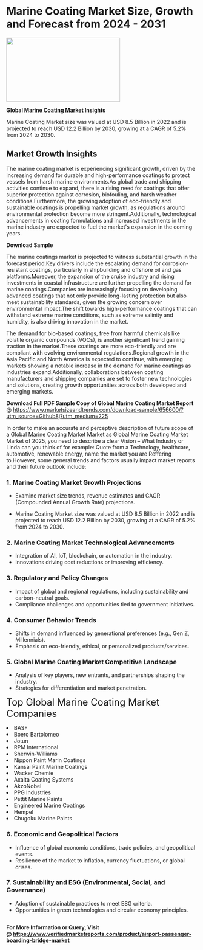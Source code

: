 <H1>Marine Coating Market Size, Growth and Forecast from 2024 - 2031</H1><img class="aligncenter size-medium wp-image-584254" src="https://thirdeyenews.in/wp-content/uploads/2024/09/Global-Market-Research-300x168.jpeg" alt="" width="300" height="168" /><p><strong>Global&nbsp;<a href="https://www.marketsizeandtrends.com/download-sample/656600/?utm_source=Github8j?utm_medium=225">Marine Coating Market</a> Insights</strong></p><p>Marine Coating Market size was valued at USD 8.5 Billion in 2022 and is projected to reach USD 12.2 Billion by 2030, growing at a CAGR of 5.2% from 2024 to 2030.</p><p><h2>Market Growth Insights</h2> <p>The marine coating market is experiencing significant growth, driven by the increasing demand for durable and high-performance coatings to protect vessels from harsh marine environments.As global trade and shipping activities continue to expand, there is a rising need for coatings that offer superior protection against corrosion, biofouling, and harsh weather conditions.Furthermore, the growing adoption of eco-friendly and sustainable coatings is propelling market growth, as regulations around environmental protection become more stringent.Additionally, technological advancements in coating formulations and increased investments in the marine industry are expected to fuel the market's expansion in the coming years.</p> <p><strong>Download Sample</strong></p> <p>The marine coatings market is projected to witness substantial growth in the forecast period.Key drivers include the escalating demand for corrosion-resistant coatings, particularly in shipbuilding and offshore oil and gas platforms.Moreover, the expansion of the cruise industry and rising investments in coastal infrastructure are further propelling the demand for marine coatings.Companies are increasingly focusing on developing advanced coatings that not only provide long-lasting protection but also meet sustainability standards, given the growing concern over environmental impact.The shift towards high-performance coatings that can withstand extreme marine conditions, such as extreme salinity and humidity, is also driving innovation in the market.</p> <p>The demand for bio-based coatings, free from harmful chemicals like volatile organic compounds (VOCs), is another significant trend gaining traction in the market.These coatings are more eco-friendly and are compliant with evolving environmental regulations.Regional growth in the Asia Pacific and North America is expected to continue, with emerging markets showing a notable increase in the demand for marine coatings as industries expand.Additionally, collaborations between coating manufacturers and shipping companies are set to foster new technologies and solutions, creating growth opportunities across both developed and emerging markets.</p> <p><span class=""><strong>Download Full PDF Sample Copy of Global Marine Coating Market Report</strong> @ <a href="https://www.marketsizeandtrends.com/download-sample/656600/?utm_source=Github8j?utm_medium=225" target="_blank">https://www.marketsizeandtrends.com/download-sample/656600/?utm_source=Github8j?utm_medium=225</a></span></p><p>In order to make an accurate and perceptive description of future scope of a Global&nbsp;Marine Coating Market Market as Global&nbsp;Marine Coating Market Market of 2025, you need to describe a clear Vision &ndash; What Industry or Linda can you think of for example: Quote from a Technology, healthcare, automotive, renewable energy, name the market you are Reffering to.However, some general trends and factors usually impact market reports and their future outlook include:</p><h3>1.&nbsp;<strong>Marine Coating Market Growth Projections</strong></h3><ul><li>Examine market size trends, revenue estimates and CAGR (Compounded Annual Growth Rate) projections.</li><li><p>Marine Coating Market size was valued at USD 8.5 Billion in 2022 and is projected to reach USD 12.2 Billion by 2030, growing at a CAGR of 5.2% from 2024 to 2030.</p></li></ul><h3>2.&nbsp;<strong>Marine Coating Market Technological Advancements</strong></h3><ul><li>Integration of AI, IoT, blockchain, or automation in the industry.</li><li>Innovations driving cost reductions or improving efficiency.</li></ul><h3>3.&nbsp;<strong>Regulatory and Policy Changes</strong></h3><ul><li>Impact of global and regional regulations, including sustainability and carbon-neutral goals.</li><li>Compliance challenges and opportunities tied to government initiatives.</li></ul><h3>4.&nbsp;<strong>Consumer Behavior Trends</strong></h3><ul><li>Shifts in demand influenced by generational preferences (e.g., Gen Z, Millennials).</li><li>Emphasis on eco-friendly, ethical, or personalized products/services.</li></ul><h3>5.&nbsp;<strong>Global Marine Coating Market Competitive Landscape</strong></h3><ul><li>Analysis of key players, new entrants, and partnerships shaping the industry.</li><li>Strategies for differentiation and market penetration.</li></ul><p data-pm-slice="1 1 []"><span style="color: inherit; font-family: inherit; font-size: 25px;">Top Global Marine Coating Market Companies</span></p><div class="" data-test-id=""><p><li>BASF</li><li> Boero Bartolomeo</li><li> Jotun</li><li> RPM International</li><li> Sherwin-Williams</li><li> Nippon Paint Marin Coatings</li><li> Kansai Paint Marine Coatings</li><li> Wacker Chemie</li><li> Axalta Coating Systems</li><li> AkzoNobel</li><li> PPG Industries</li><li> Pettit Marine Paints</li><li> Engineered Marine Coatings</li><li> Hempel</li><li> Chugoku Marine Paints</li></p></div><h3>6.&nbsp;<strong>Economic and Geopolitical Factors</strong></h3><ul><li>Influence of global economic conditions, trade policies, and geopolitical events.</li><li>Resilience of the market to inflation, currency fluctuations, or global crises.</li></ul><h3>7.&nbsp;<strong>Sustainability and ESG (Environmental, Social, and Governance)</strong></h3><ul><li>Adoption of sustainable practices to meet ESG criteria.</li><li>Opportunities in green technologies and circular economy principles.</li></ul><h2><strong style="font-size: 14px;">For More Information or Query, Visit @&nbsp;</strong><a style="background-color: #ffffff; font-size: 14px;" href="https://www.marketsizeandtrends.com/report/marine-coating-market/" target="_blank">https://www.verifiedmarketreports.com/product/airport-passenger-boarding-bridge-market</a></h2>